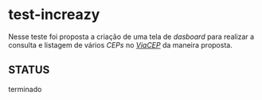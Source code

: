 # test-increazy

Nesse teste foi proposta a criação de uma tela de *dasboard* para realizar a consulta e listagem de vários *CEPs* no *[ViaCEP](https://viacep.com.br/)* da maneira proposta.

## STATUS

terminado

